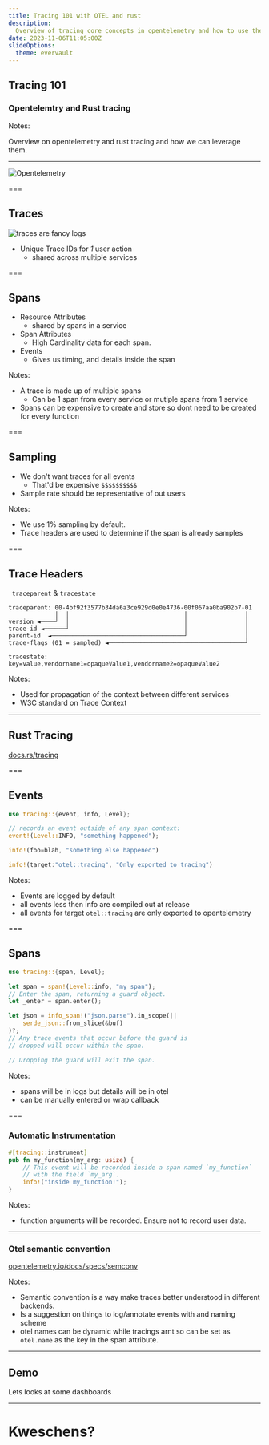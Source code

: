 ```yaml
---
title: Tracing 101 with OTEL and rust
description:
  Overview of tracing core concepts in opentelemetry and how to use them in rust
date: 2023-11-06T11:05:00Z
slideOptions:
  theme: evervault
---
```


## Tracing 101

### Opentelemtry and Rust tracing

Notes:

Overview on opentelemetry and rust tracing and how we can leverage them.

---

![Opentelemetry](https://opentelemetry.io/img/logos/opentelemetry-horizontal-color.svg)

===

## Traces

![traces are fancy logs](https://www.honeycomb.io/wp-content/uploads/2023/05/image-6.png)

<!-- source: honeycomb.io -->

- Unique Trace IDs for _1_ user action
  - shared across multiple services

===

## Spans

- Resource Attributes
  - shared by spans in a service
- Span Attributes
  - High Cardinality data for each span.
- Events
  - Gives us timing, and details inside the span

Notes:

- A trace is made up of multiple spans
  - Can be 1 span from every service or mutiple spans from 1 service
- Spans can be expensive to create and store so dont need to be created for
  every function

===

## Sampling

- We don't want traces for all events
  - That'd be expensive `$$$$$$$$$$`
- Sample rate should be representative of out users

Notes:

- We use 1% sampling by default.
- Trace headers are used to determine if the span is already samples

===

## Trace Headers

` traceparent` & `tracestate`

```
traceparent: 00-4bf92f3577b34da6a3ce929d0e0e4736-00f067aa0ba902b7-01
             │  │                                │                │
version ◄────┘  │                                │                │
trace-id ◄──────┘                                │                │
parent-id  ◄─────────────────────────────────────┘                │
trace-flags (01 = sampled) ◄──────────────────────────────────────┘

tracestate: key=value,vendorname1=opaqueValue1,vendorname2=opaqueValue2
```

Notes:

- Used for propagation of the context between different services
- W3C standard on Trace Context

---

## Rust Tracing

[docs.rs/tracing](https://docs.rs/tracing/latest/tracing/)

===

## Events

```rust
use tracing::{event, info, Level};

// records an event outside of any span context:
event!(Level::INFO, "something happened");

info!(foo=blah, "something else happened")

info!(target:"otel::tracing", "Only exported to tracing")
```

Notes:

- Events are logged by default
- all events less then info are compiled out at release
- all events for target `otel::tracing` are only exported to opentelemetry

===

## Spans

```rust
use tracing::{span, Level};

let span = span!(Level::info, "my span");
// Enter the span, returning a guard object.
let _enter = span.enter();

let json = info_span!("json.parse").in_scope(||
    serde_json::from_slice(&buf)
)?;
// Any trace events that occur before the guard is
// dropped will occur within the span.

// Dropping the guard will exit the span.
```

Notes:

- spans will be in logs but details will be in otel
- can be manually entered or wrap callback

===

### Automatic Instrumentation

```rust
#[tracing::instrument]
pub fn my_function(my_arg: usize) {
    // This event will be recorded inside a span named `my_function`
    // with the field `my_arg`.
    info!("inside my_function!");
}
```

Notes:

- function arguments will be recorded. Ensure not to record user data.

---

### Otel semantic convention

[opentelemetry.io/docs/specs/semconv](https://opentelemetry.io/docs/specs/semconv/)

Notes:

- Semantic convention is a way make traces better understood in different
  backends.
- Is a suggestion on things to log/annotate events with and naming scheme
- otel names can be dynamic while tracings arnt so can be set as `otel.name` as
  the key in the span attribute.

---

## Demo

Lets looks at some dashboards

---

# Kweschens?
